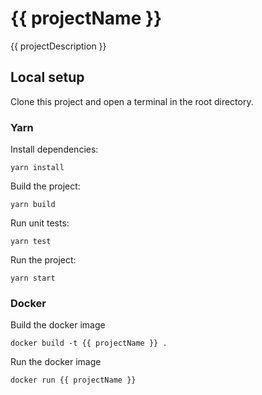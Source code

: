 # {{ projectName }}

{{ projectDescription }}

## Local setup

Clone this project and open a terminal in the root directory.

### Yarn

Install dependencies:

```
yarn install
```

Build the project:

```
yarn build
```

Run unit tests:

```
yarn test
```

Run the project:

```
yarn start
```

### Docker

Build the docker image

```
docker build -t {{ projectName }} .
```

Run the docker image

```
docker run {{ projectName }}
```
